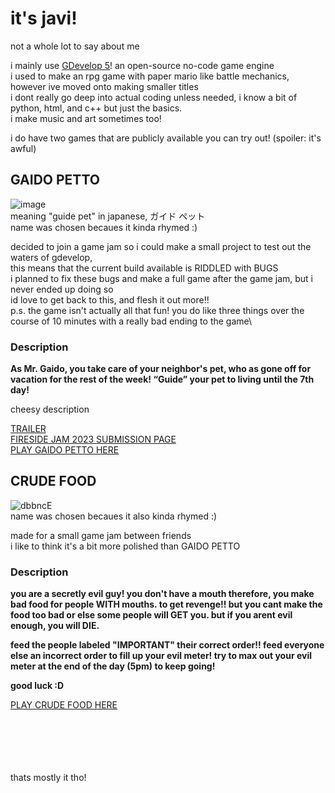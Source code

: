 # it's javi!

not a whole lot to say about me

i mainly use [GDevelop 5](https://github.com/4ian/GDevelop)! an open-source no-code game engine\
i used to make an rpg game with paper mario like battle mechanics, however ive moved onto making smaller titles\
i dont really go deep into actual coding unless needed, i know a bit of python, html, and c++ but just the basics.\
i make music and art sometimes too!

i do have two games that are publicly available you can try out! (spoiler: it's awful)

## GAIDO PETTO
![image](https://github.com/JavierHD806/JavierHD806/assets/16809187/eeb1d9ac-488c-40be-bcbf-22f50c0cac34)\
meaning "guide pet" in japanese, ガイド ペット\
name was chosen becaues it kinda rhymed :)

decided to join a game jam so i could make a small project to test out the waters of gdevelop,\
this means that the current build available is RIDDLED with BUGS\
i planned to fix these bugs and make a full game after the game jam, but i never ended up doing so\
id love to get back to this, and flesh it out more!!\
p.s. the game isn't actually all that fun! you do like three things over the course of 10 minutes with a really bad ending to the game\

### Description
<strong>As Mr. Gaido, you take care of your neighbor's pet, who as gone off for vacation for the rest of the week!
“Guide” your pet to living until the 7th day!</strong>

cheesy description

[TRAILER](https://www.youtube.com/watch?v=WpXhblzY7uU)\
[FIRESIDE JAM 2023 SUBMISSION PAGE](https://itch.io/jam/fireside-jam-2023/rate/2065752)\
[PLAY GAIDO PETTO HERE](https://javierhd806.itch.io/gaido-petto)

## CRUDE FOOD
![dbbncE](https://github.com/user-attachments/assets/e2ec3777-c7cf-493f-b391-741a336c799f)\
name was chosen becaues it also kinda rhymed :)

made for a small game jam between friends\
i like to think it's a bit more polished than GAIDO PETTO

### Description
<strong>you are a secretly evil guy!
you don't have a mouth
therefore, you make bad food for people WITH mouths.
to get revenge!!
but you cant make the food too bad or else some people will GET you.
but if you arent evil enough, you will DIE.

feed the people labeled "IMPORTANT" their correct order!!
feed everyone else an incorrect order to fill up your evil meter!
try to max out your evil meter at the end of the day (5pm) to keep going!

good luck :D</strong>

[PLAY CRUDE FOOD HERE](https://javierhd806.itch.io/crude-food)

\
\
\
\
\
thats mostly it tho! 

<!--
**JavierHD806/JavierHD806** is a ✨ _special_ ✨ repository because its `README.md` (this file) appears on your GitHub profile.

Here are some ideas to get you started:

- 🔭 I’m currently working on ...
- 🌱 I’m currently learning ...
- 👯 I’m looking to collaborate on ...
- 🤔 I’m looking for help with ...
- 💬 Ask me about ...
- 📫 How to reach me: ...
- 😄 Pronouns: ...
- ⚡ Fun fact: ...
-->
